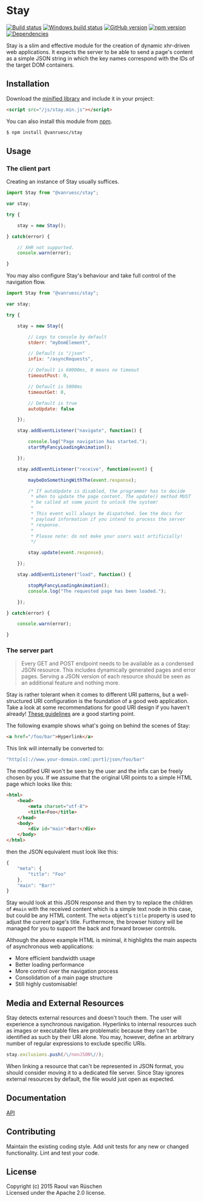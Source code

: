 # Stay 
[![Build status](https://travis-ci.org/vanruesc/stay.svg?branch=master)](https://travis-ci.org/vanruesc/stay) 
[![Windows build status](https://ci.appveyor.com/api/projects/status/7ojob52ctrwywgib?svg=true)](https://ci.appveyor.com/project/vanruesc/stay) 
[![GitHub version](https://badge.fury.io/gh/vanruesc%2Fstay.svg)](http://badge.fury.io/gh/vanruesc%2Fstay) 
[![npm version](https://badge.fury.io/js/%40vanruesc%2Fstay.svg)](http://badge.fury.io/js/%40vanruesc%2Fstay) 
[![Dependencies](https://david-dm.org/vanruesc/stay.svg?branch=master)](https://david-dm.org/vanruesc/stay)

Stay is a slim and effective module for the creation of dynamic xhr-driven web applications. 
It expects the server to be able to send a page's content as a simple JSON string in which the key names 
correspond with the IDs of the target DOM containers.


## Installation

Download the [minified library](http://vanruesc.github.io/stay/build/stay.min.js) and include it in your project:

```html
<script src="/js/stay.min.js"></script>
```

You can also install this module from [npm](https://www.npmjs.com).

```sh
$ npm install @vanruesc/stay
``` 


## Usage

### The client part

Creating an instance of Stay usually suffices. 

```javascript
import Stay from "@vanruesc/stay";

var stay;

try {

    stay = new Stay();

} catch(error) {

    // XHR not supported.
    console.warn(error);

}
```

You may also configure Stay's behaviour and take full control of the navigation flow.

```javascript
import Stay from "@vanruesc/stay";

var stay;

try {

    stay = new Stay({

	    // Logs to console by default
	    stderr: "myDomElement",

    	// Default is "/json"
    	infix: "/asyncRequests",

	    // Default is 60000ms, 0 means no timeout
    	timeoutPost: 0,

    	// Default is 5000ms
    	timeoutGet: 0,

	    // Default is true
    	autoUpdate: false

    });

    stay.addEventListener("navigate", function() {

    	console.log("Page navigation has started.");
        startMyFancyLoadingAnimation();

    });

    stay.addEventListener("receive", function(event) {

        maybeDoSomethingWithThe(event.response);

    	/* If autoUpdate is disabled, the programmer has to decide 
	     * when to update the page content. The update() method MUST 
    	 * be called at some point to unlock the system!
    	 *
    	 * This event will always be dispatched. See the docs for 
    	 * payload information if you intend to process the server 
    	 * response.
    	 *
    	 * Please note: do not make your users wait artificially!
	     */

    	stay.update(event.response);

    });

    stay.addEventListener("load", function() {

        stopMyFancyLoadingAnimation();
    	console.log("The requested page has been loaded.");

    });

} catch(error) {

    console.warn(error);

}
```

### The server part

> Every GET and POST endpoint needs to be available as a condensed JSON resource. 
> This includes dynamically generated pages and error pages. Serving a JSON version of each 
> resource should be seen as an additional feature and nothing more. 

Stay is rather tolerant when it comes to different URI patterns, but a well-structured 
URI configuration is the foundation of a good web application. Take a look at some 
recommendations for good URI design if you haven't already! 
[These guidelines](https://css-tricks.com/guidelines-for-uri-design/) are a good starting point.

The following example shows what's going on behind the scenes of Stay:

```html
<a href="/foo/bar">Hyperlink</a>
```

This link will internally be converted to:

```javascript
"http[s]://www.your-domain.com[:port]/json/foo/bar"
```

The modified URI won't be seen by the user and the infix can be freely chosen by you. 
If we assume that the original URI points to a simple HTML page which looks like this:

```html
<html>
	<head>
		<meta charset="utf-8">
		<title>Foo</title>
	</head>
	<body>
		<div id="main">Bar!</div>
	</body>
</html>
```

then the JSON equivalent must look like this:

```javascript
{
    "meta": {
        "title": "Foo"
    },
    "main": "Bar!"
}
```

Stay would look at this JSON response and then try to replace the children of ```#main``` with the received 
content which is a simple text node in this case, but could be any HTML content. The ```meta``` object's 
```title``` property is used to adjust the current page's title. Furthermore, the browser history will be 
managed for you to support the back and forward browser controls. 

Although the above example HTML is minimal, it highlights the main aspects of asynchronous web applications:

- More efficient bandwidth usage
- Better loading performance
- More control over the navigation process
- Consolidation of a main page structure
- Still highly customisable!


## Media and External Resources

Stay detects external resources and doesn't touch them. The user will experience a synchronous navigation. 
Hyperlinks to internal resources such as images or executable files are problematic because they can't be 
identified as such by their URI alone. You may, however, define an arbitrary number of regular expressions 
to exclude specific URIs. 

```javascript
stay.exclusions.push(/\/nonJSON\//);
```

When linking a resource that can't be represented in JSON format, you should consider moving it to a dedicated 
file server. Since Stay ignores external resources by default, the file would just open as expected.


## Documentation
[API](http://vanruesc.github.io/stay/docs)


## Contributing
Maintain the existing coding style. Add unit tests for any new or changed functionality. Lint and test your code.


## License
Copyright (c) 2015 Raoul van Rüschen  
Licensed under the Apache 2.0 license.

